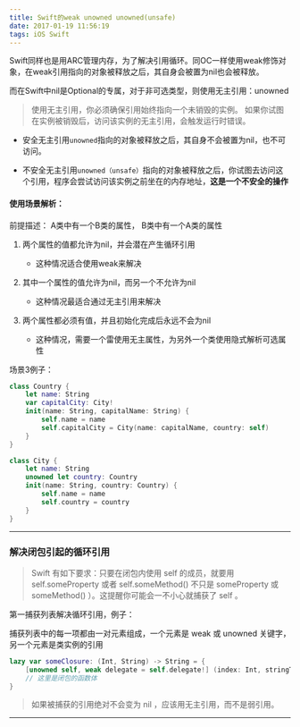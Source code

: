 ```yaml
---
title: Swift的weak unowned unowned(unsafe)
date: 2017-01-19 11:56:19
tags: iOS Swift
---
```


Swift同样也是用ARC管理内存，为了解决引用循环。同OC一样使用weak修饰对象，在weak引用指向的对象被释放之后，其自身会被置为nil也会被释放。

而在Swift中nil是Optional的专属，对于非可选类型，则使用无主引用：unowned

>使用无主引用，你必须确保引用始终指向一个未销毁的实例。 
如果你试图在实例被销毁后，访问该实例的无主引用，会触发运行时错误。

* 安全无主引用`unowned`指向的对象被释放之后，其自身不会被置为nil，也不可访问。

* 不安全无主引用`unowned（unsafe）`指向的对象被释放之后，你试图去访问这个引用，程序会尝试访问该实例之前坐在的内存地址，__这是一个不安全的操作__

#### 使用场景解析：
前提描述： A类中有一个B类的属性， B类中有一个A类的属性

1. 两个属性的值都允许为nil，并会潜在产生循环引用
	- 这种情况适合使用weak来解决
	 
2. 其中一个属性的值允许为nil，而另一个不允许为nil
	- 这种情况最适合通过无主引用来解决
	
3. 两个属性都必须有值，并且初始化完成后永远不会为nil
	- 这种情况，需要一个雷使用无主属性，为另外一个类使用隐式解析可选属性
	
场景3例子：
	
``` swift
class Country { 
	let name: String 
	var capitalCity: City! 
	init(name: String, capitalName: String) { 
		self.name = name 
		self.capitalCity = City(name: capitalName, country: self) 
	} 
}

class City { 
	let name: String 
	unowned let country: Country 
	init(name: String, country: Country) { 
		self.name = name 
		self.country = country 
	} 
}
```

---

### 解决闭包引起的循环引用

>Swift 有如下要求：只要在闭包内使用 self 的成员，就要用 self.someProperty 或者 self.someMethod() 不只是 someProperty 或 someMethod() ）。这提醒你可能会一不小心就捕获了 self 。

第一捕获列表解决循环引用，例子：

捕获列表中的每一项都由一对元素组成，一个元素是 weak 或 unowned 关键字，另一个元素是类实例的引用

``` swift
lazy var someClosure: (Int, String) -> String = { 
	[unowned self, weak delegate = self.delegate!] (index: Int, stringToProcess: String) -> String in 
	// 这里是闭包的函数体 
}
```

>如果被捕获的引用绝对不会变为 nil ，应该用无主引用，而不是弱引用。

---
